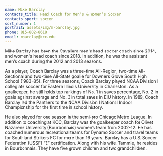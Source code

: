 ```yaml
---
name: Mike Barclay
contacts_title: Head Coach for Men’s & Women’s Soccer
contacts_sport: soccer
sort_number: 1
portrait: assets/img/m-barclay.jpg
phone: 815‑802‑8618
email: mbarclay@kcc.edu
---
```

Mike Barclay has been the Cavaliers men's head soccer coach since 2014, and women's head coach since 2018. In addition, he was the assistant men’s coach during the 2012 and 2013 seasons.

As a player, Coach Barclay was a three-time All-Region, two-time All-Sectional and two-time All-State goalie for Downers Grove South High School (1983-85). For three seasons, Coach Barclay played NCAA Division I collegiate soccer for Eastern Illinois University in Charleston. As a goalkeeper, he still holds top rankings of No. 1 in saves percentage, No. 2 in goals against average and No. 3 in total saves in EIU history. In 1989, Coach Barclay led the Panthers to the NCAA Division I National Indoor Championship for the first time in school history.

He also played for one season in the semi-pro Chicago Metro League. In addition to coaching at KCC, Barclay was the goalkeeper coach for Olivet Nazarene University (Bourbonnais) women’s team from 2002-12. He has coached numerous recreational teams for Dynamo Soccer and travel teams for Southland Strikers FC for more than 16 years. Barclay has a U.S. Soccer Federation (USSF) “E” certification. Along with his wife, Tammie, he resides in Bourbonnais. They have five grown children and two grandchildren.